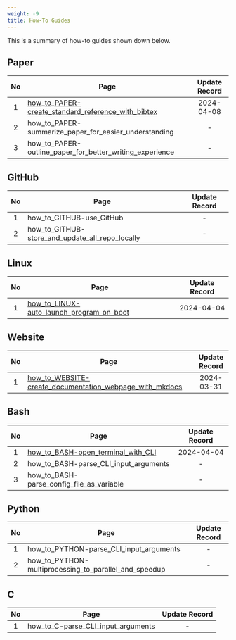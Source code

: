 ```yaml
---
weight: -9
title: How-To Guides
---
```


This is a summary of how-to guides shown down below.

## Paper

| No  | Page                                                                                                        | Update Record |
| :-: | -----------                                                                                                 | :-----------: |
| 1   | [how_to_PAPER-create_standard_reference_with_bibtex](how_to_PAPER-create_standard_reference_with_bibtex.md) | 2024-04-08    |
| 2   | how_to_PAPER-summarize_paper_for_easier_understanding                                                       | -             |
| 3   | how_to_PAPER-outline_paper_for_better_writing_experience                                                    | -             |

## GitHub

| No  | Page                                            | Update Record |
| :-: | -----------                                     | :-----------: |
| 1   | how_to_GITHUB-use_GitHub                        | -             |
| 2   | how_to_GITHUB-store_and_update_all_repo_locally | -             |

## Linux

| No  | Page                                                                                    | Update Record |
| :-: | -----------                                                                             | :-----------: |
| 1   | [how_to_LINUX-auto_launch_program_on_boot](how_to_LINUX-auto_launch_program_on_boot.md) | 2024-04-04    |

## Website

| No  | Page                                                                                                                    | Update Record |
| :-: | -----------                                                                                                             | :-----------: |
| 1   | [how_to_WEBSITE-create_documentation_webpage_with_mkdocs](how_to_WEBSITE-create_documentation_website_with_mkdocs.md)   | 2024-03-31    |

## Bash

| No  | Page                                                                         | Update Record |
| :-: | -----------                                                                  | :-----------: |
| 1   | [how_to_BASH-open_terminal_with_CLI](how_to_BASH-open_terminal_with_CLI.md)  | 2024-04-04    |
| 2   | how_to_BASH-parse_CLI_input_arguments                                        | -             |
| 3   | how_to_BASH-parse_config_file_as_variable                                    | -             |

## Python

| No  | Page                                                  | Update Record |
| :-: | -----------                                           | :-----------: |
| 1   | how_to_PYTHON-parse_CLI_input_arguments               | -             |
| 2   | how_to_PYTHON-multiprocessing_to_parallel_and_speedup | -             |

## C

| No  | Page                               | Update Record |
| :-: | -----------                        | :-----------: |
| 1   | how_to_C-parse_CLI_input_arguments | -             |
